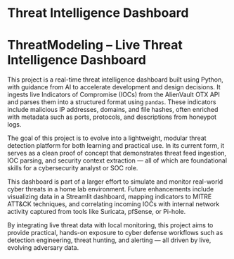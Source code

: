 # Threat Intelligence Dashboard
# ThreatModeling – Live Threat Intelligence Dashboard

This project is a real-time threat intelligence dashboard built using Python, with guidance from AI to accelerate development and design decisions. It ingests live Indicators of Compromise (IOCs) from the AlienVault OTX API and parses them into a structured format using `pandas`. These indicators include malicious IP addresses, domains, and file hashes, often enriched with metadata such as ports, protocols, and descriptions from honeypot logs.

The goal of this project is to evolve into a lightweight, modular threat detection platform for both learning and practical use. In its current form, it serves as a clean proof of concept that demonstrates threat feed ingestion, IOC parsing, and security context extraction — all of which are foundational skills for a cybersecurity analyst or SOC role.

This dashboard is part of a larger effort to simulate and monitor real-world cyber threats in a home lab environment. Future enhancements include visualizing data in a Streamlit dashboard, mapping indicators to MITRE ATT&CK techniques, and correlating incoming IOCs with internal network activity captured from tools like Suricata, pfSense, or Pi-hole.

By integrating live threat data with local monitoring, this project aims to provide practical, hands-on exposure to cyber defense workflows such as detection engineering, threat hunting, and alerting — all driven by live, evolving adversary data.

